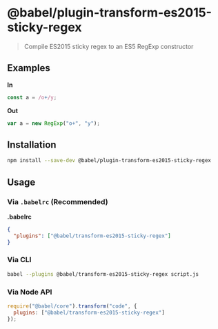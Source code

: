 # @babel/plugin-transform-es2015-sticky-regex

> Compile ES2015 sticky regex to an ES5 RegExp constructor

## Examples

**In**

```javascript
const a = /o+/y;
```

**Out**

```javascript
var a = new RegExp("o+", "y");
```

## Installation

```sh
npm install --save-dev @babel/plugin-transform-es2015-sticky-regex
```

## Usage

### Via `.babelrc` (Recommended)

**.babelrc**

```json
{
  "plugins": ["@babel/transform-es2015-sticky-regex"]
}
```

### Via CLI

```sh
babel --plugins @babel/transform-es2015-sticky-regex script.js
```

### Via Node API

```javascript
require("@babel/core").transform("code", {
  plugins: ["@babel/transform-es2015-sticky-regex"]
});
```

